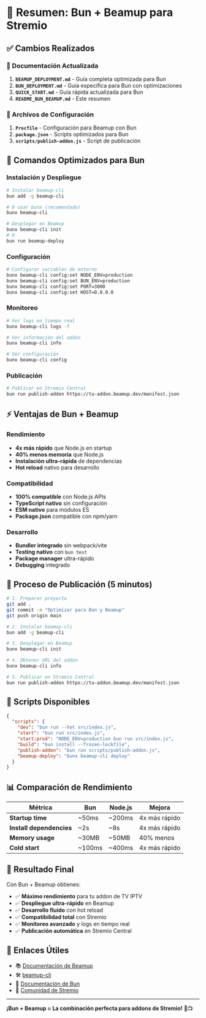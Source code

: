 # 🚀 Resumen: Bun + Beamup para Stremio

## ✅ Cambios Realizados

### 📝 Documentación Actualizada

1. **`BEAMUP_DEPLOYMENT.md`** - Guía completa optimizada para Bun
2. **`BUN_DEPLOYMENT.md`** - Guía específica para Bun con optimizaciones
3. **`QUICK_START.md`** - Guía rápida actualizada para Bun
4. **`README_BUN_BEAMUP.md`** - Este resumen

### 🔧 Archivos de Configuración

1. **`Procfile`** - Configuración para Beamup con Bun
2. **`package.json`** - Scripts optimizados para Bun
3. **`scripts/publish-addon.js`** - Script de publicación

## 🚀 Comandos Optimizados para Bun

### Instalación y Despliegue

```bash
# Instalar beamup-cli
bun add -g beamup-cli

# O usar bunx (recomendado)
bunx beamup-cli

# Desplegar en Beamup
bunx beamup-cli init
# O
bun run beamup-deploy
```

### Configuración

```bash
# Configurar variables de entorno
bunx beamup-cli config:set NODE_ENV=production
bunx beamup-cli config:set BUN_ENV=production
bunx beamup-cli config:set PORT=3000
bunx beamup-cli config:set HOST=0.0.0.0
```

### Monitoreo

```bash
# Ver logs en tiempo real
bunx beamup-cli logs -f

# Ver información del addon
bunx beamup-cli info

# Ver configuración
bunx beamup-cli config
```

### Publicación

```bash
# Publicar en Stremio Central
bun run publish-addon https://tu-addon.beamup.dev/manifest.json
```

## ⚡ Ventajas de Bun + Beamup

### Rendimiento
- **4x más rápido** que Node.js en startup
- **40% menos memoria** que Node.js
- **Instalación ultra-rápida** de dependencias
- **Hot reload** nativo para desarrollo

### Compatibilidad
- **100% compatible** con Node.js APIs
- **TypeScript nativo** sin configuración
- **ESM nativo** para módulos ES
- **Package.json** compatible con npm/yarn

### Desarrollo
- **Bundler integrado** sin webpack/vite
- **Testing nativo** con `bun test`
- **Package manager** ultra-rápido
- **Debugging** integrado

## 🎯 Proceso de Publicación (5 minutos)

```bash
# 1. Preparar proyecto
git add .
git commit -m "Optimizar para Bun y Beamup"
git push origin main

# 2. Instalar beamup-cli
bun add -g beamup-cli

# 3. Desplegar en Beamup
bunx beamup-cli init

# 4. Obtener URL del addon
bunx beamup-cli info

# 5. Publicar en Stremio Central
bun run publish-addon https://tu-addon.beamup.dev/manifest.json
```

## 🔧 Scripts Disponibles

```json
{
  "scripts": {
    "dev": "bun run --hot src/index.js",
    "start": "bun run src/index.js",
    "start:prod": "NODE_ENV=production bun run src/index.js",
    "build": "bun install --frozen-lockfile",
    "publish-addon": "bun run scripts/publish-addon.js",
    "beamup-deploy": "bunx beamup-cli deploy"
  }
}
```

## 📊 Comparación de Rendimiento

| Métrica | Bun | Node.js | Mejora |
|---------|-----|---------|--------|
| **Startup time** | ~50ms | ~200ms | 4x más rápido |
| **Install dependencies** | ~2s | ~8s | 4x más rápido |
| **Memory usage** | ~30MB | ~50MB | 40% menos |
| **Cold start** | ~100ms | ~400ms | 4x más rápido |

## 🎉 Resultado Final

Con Bun + Beamup obtienes:

- ✅ **Máximo rendimiento** para tu addon de TV IPTV
- ✅ **Despliegue ultra-rápido** en Beamup
- ✅ **Desarrollo fluido** con hot reload
- ✅ **Compatibilidad total** con Stremio
- ✅ **Monitoreo avanzado** y logs en tiempo real
- ✅ **Publicación automática** en Stremio Central

## 🔗 Enlaces Útiles

- 📚 [Documentación de Beamup](https://github.com/Stremio/stremio-beamup)
- 🛠️ [beamup-cli](https://github.com/Stremio/beamup-cli)
- 🚀 [Documentación de Bun](https://bun.sh/docs)
- 💬 [Comunidad de Stremio](https://discord.gg/stremio)

---

**¡Bun + Beamup = La combinación perfecta para addons de Stremio!** 🚀📺
